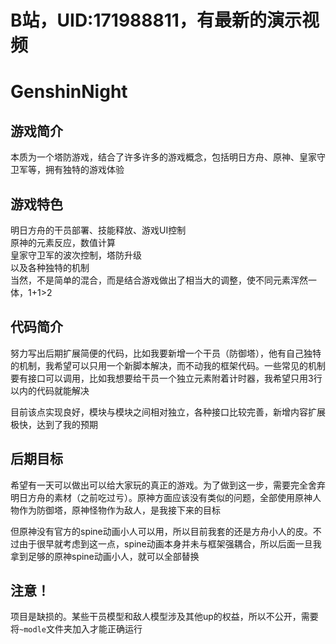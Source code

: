 # B站，UID:171988811，有最新的演示视频
# GenshinNight
## 游戏简介
本质为一个塔防游戏，结合了许多许多的游戏概念，包括明日方舟、原神、皇家守卫军等，拥有独特的游戏体验
## 游戏特色
明日方舟的干员部署、技能释放、游戏UI控制  
原神的元素反应，数值计算  
皇家守卫军的波次控制，塔防升级  
以及各种独特的机制  
当然，不是简单的混合，而是结合游戏做出了相当大的调整，使不同元素浑然一体，1+1>2  
## 代码简介
努力写出后期扩展简便的代码，比如我要新增一个干员（防御塔），他有自己独特的机制，我希望可以只用一个新脚本解决，而不动我的框架代码。一些常见的机制要有接口可以调用，比如我想要给干员一个独立元素附着计时器，我希望只用3行以内的代码就能解决  
  
目前该点实现良好，模块与模块之间相对独立，各种接口比较完善，新增内容扩展极快，达到了我的预期  
## 后期目标
希望有一天可以做出可以给大家玩的真正的游戏。为了做到这一步，需要完全舍弃明日方舟的素材（之前吃过亏）。原神方面应该没有类似的问题，全部使用原神人物作为防御塔，原神怪物作为敌人，是我接下来的目标  
  
但原神没有官方的spine动画小人可以用，所以目前我套的还是方舟小人的皮。不过由于很早就考虑到这一点，spine动画本身并未与框架强耦合，所以后面一旦我拿到足够的原神spine动画小人，就可以全部替换

## 注意！  
项目是缺损的。某些干员模型和敌人模型涉及其他up的权益，所以不公开，需要将```~modle```文件夹加入才能正确运行

